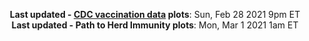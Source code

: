 <p align="center">
    <b>Last updated - <a href="https://covid.cdc.gov/covid-data-tracker/#vaccinations" target="_blank">CDC vaccination data</a> plots</b>: Sun, Feb 28 2021 9pm ET<br>
    <b>Last updated - Path to Herd Immunity plots</b>: Mon, Mar 1 2021 1am ET
    </p>
